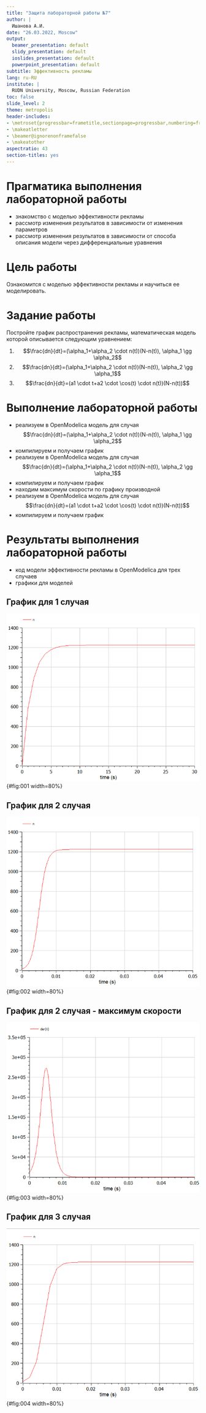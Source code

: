 ```yaml
---
title: "Защита лабораторной работы №7"
author: |
  Ишанова А.И.
date: "26.03.2022, Moscow"
output:
  beamer_presentation: default
  slidy_presentation: default
  ioslides_presentation: default
  powerpoint_presentation: default
subtitle: Эффективность рекламы
lang: ru-RU
institute: |
  RUDN University, Moscow, Russian Federation
toc: false
slide_level: 2
theme: metropolis
header-includes:
- \metroset{progressbar=frametitle,sectionpage=progressbar,numbering=fraction}
- \makeatletter
- \beamer@ignorenonframefalse
- \makeatother
aspectratio: 43
section-titles: yes
---
```


# Прагматика выполнения лабораторной работы

- знакомство с моделью эффективности рекламы
- рассмотр изменения результатов в зависимости от изменения параметров
- рассмотр изменения результатов в зависимости от способа описания модели через дифференциальные уравнения

# Цель работы

Ознакомится с моделью эффективности рекламы и научиться ее моделировать.

# Задание работы

Постройте график распространения рекламы, математическая модель которой описывается следующим уравнением:

1. $$\frac{dn}{dt}=(\alpha_1+\alpha_2 \cdot n(t))(N-n(t)), \alpha_1 \gg \alpha_2$$
2. $$\frac{dn}{dt}=(\alpha_1+\alpha_2 \cdot n(t))(N-n(t)), \alpha_2 \gg \alpha_1$$
3. $$\frac{dn}{dt}=(a1 \cdot t+a2 \cdot \cos(t) \cdot n(t))(N-n(t))$$

#  Выполнение лабораторной работы

- реализуем в OpenModelica модель  для случая $$\frac{dn}{dt}=(\alpha_1+\alpha_2 \cdot n(t))(N-n(t)), \alpha_1 \gg \alpha_2$$
- компилируем и получаем график
- реализуем в OpenModelica модель  для случая $$\frac{dn}{dt}=(\alpha_1+\alpha_2 \cdot n(t))(N-n(t)), \alpha_2 \gg \alpha_1$$
- компилируем и получаем график
- находим максимум скорости по графику производной
- реализуем в OpenModelica модель  для случая $$\frac{dn}{dt}=(a1 \cdot t+a2 \cdot \cos(t) \cdot n(t))(N-n(t))$$
- компилируем и получаем график

# Результаты выполнения лабораторной работы

- код модели эффективности рекламы в OpenModelica для трех случаев
- графики для моделей

## График для 1 случая

![График для 1 случая](g-1.png){#fig:001 width=80%}

## График для 2 случая

![График для 2 случая](g-2.png){#fig:002 width=80%}

## График для 2 случая - максимум скорости

![График скорости распространения рекламы](g-2-2.png){#fig:003 width=80%}

## График для 3 случая

![График для 3 случая](g-3.png){#fig:004 width=80%}
